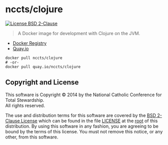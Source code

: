 nccts/clojure
=============

[![License BSD 2-Clause](https://img.shields.io/badge/license-BSD-brightgreen.svg?style=flat)](http://opensource.org/licenses/BSD-2-Clause)

> A Docker image for development with Clojure on the JVM.

* [Docker Registry](https://registry.hub.docker.com/u/nccts/clojure/)
* [Quay.io](https://quay.io/repository/nccts/clojure)

```shell
docker pull nccts/clojure
# -or-
docker pull quay.io/nccts/clojure
```

## Copyright and License

This software is Copyright &copy; 2014 by the National Catholic Conference for Total Stewardship.<br>All rights reserved.

The use and distribution terms for this software are covered by the [BSD 2-Clause License](http://opensource.org/licenses/BSD-2-Clause) which can be found in the file [LICENSE](https://raw.githubusercontent.com/NCCTS/clojure-docker/master/LICENSE) at the [root](https://github.com/NCCTS/clojure-docker/tree/master) of this distribution. By using this software in any fashion, you are agreeing to be bound by the terms of this license. You must not remove this notice, or any other, from this software.
